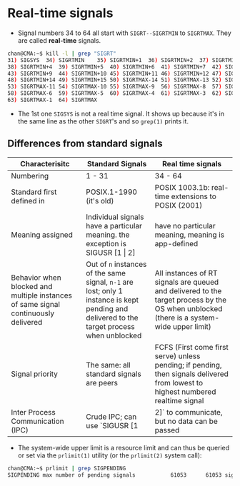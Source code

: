 # Real-time signals

- Signal numbers 34 to 64 all start with `SIGRT--SIGRTMIN` to `SIGRTMAX`. They are called **real-time** signals.

```sh
chan@CMA:~$ kill -l | grep "SIGRT"
31) SIGSYS	34) SIGRTMIN	35) SIGRTMIN+1	36) SIGRTMIN+2	37) SIGRTMIN+3
38) SIGRTMIN+4	39) SIGRTMIN+5	40) SIGRTMIN+6	41) SIGRTMIN+7	42) SIGRTMIN+8
43) SIGRTMIN+9	44) SIGRTMIN+10	45) SIGRTMIN+11	46) SIGRTMIN+12	47) SIGRTMIN+13
48) SIGRTMIN+14	49) SIGRTMIN+15	50) SIGRTMAX-14	51) SIGRTMAX-13	52) SIGRTMAX-12
53) SIGRTMAX-11	54) SIGRTMAX-10	55) SIGRTMAX-9	56) SIGRTMAX-8	57) SIGRTMAX-7
58) SIGRTMAX-6	59) SIGRTMAX-5	60) SIGRTMAX-4	61) SIGRTMAX-3	62) SIGRTMAX-2
63) SIGRTMAX-1	64) SIGRTMAX	
```

- The 1st one `SIGSYS` is not a real time signal. It shows up because it's in the same line as the other `SIGRT`'s and so `grep(1)` prints it.



## Differences from standard signals

| Characterisitc                                               | Standard Signals                                             | Real time signals                                            |
| ------------------------------------------------------------ | ------------------------------------------------------------ | ------------------------------------------------------------ |
| Numbering                                                    | 1 - 31                                                       | 34 - 64                                                      |
| Standard first defined in                                    | POSIX.1-1990 (it's old)                                      | POSIX 1003.1b: real-time extensions to POSIX (2001)          |
| Meaning assigned                                             | Individual signals have a particular meaning. the exception is SIGUSR [1 \| 2] | have no particular meaning, meaning is app-defined           |
| Behavior when blocked and multiple instances of same signal continuously delivered | Out of `n` instances of the same signal, `n-1` are lost; only 1 instance is kept pending and delivered to the target process when unblocked | All instances of RT signals are queued and delivered to the target process by the OS when unblocked (there is a system-wide upper limit) |
| Signal priority                                              | The same: all standard signals are peers                     | FCFS (First come first serve) unless pending; if pending, then signals delivered from lowest to highest numbered realtime signal |
| Inter Process Communication (IPC)                            | Crude IPC; can use `SIGUSR [1 | 2]` to communicate, but no data can be passed | Better: via the `sigqueue(3)`, a single data item, an integer or pointer value, can be sent to a peer process (which can retrieve it) |

- The system-wide upper limit is a resource limit and can thus be queried or set via the `prlimit(1)` utility (or the `prlimit(2)` system call):

```sh
chan@CMA:~$ prlimit | grep SIGPENDING
SIGPENDING max number of pending signals           61053      61053 signals
```

